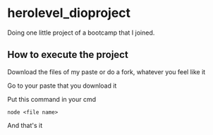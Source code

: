 # herolevel_dioproject
Doing one little project of a bootcamp that I joined.

## How to execute the project
Download the files of my paste or do a fork, whatever you feel like it

Go to your paste that you download it

Put this command in your cmd
```
node <file name>
```
And that's it

